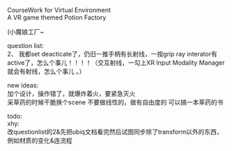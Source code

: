 CourseWork for Virtual Environment     
A VR game themed Potion Factory

(小魔娘工厂~

question list:      
2、 我都set deacticate了，仍旧一推手柄有长射线，一按grip ray interator有active了，怎么个事儿！！！！（交互射线，一勾上XR Input Modality Manager就会有射线，怎么个事儿 。）         


new ideas:  
加个设计，操作错了，就爆炸着火，要紧急灭火    
采草药的时候干脆换个scene
不要做线性的，做有自由度的
可以搞一本草药的书

todo:  
xhy:  
改questionlist的2&先把ubiq文档看完然后试图同步除了transform以外的东西，例如材质的变化&连流程
